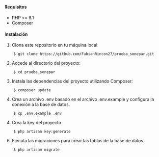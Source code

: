 #### Requisitos

- PHP >= 8.1
- Composer

#### Instalación

1. Clona este repositorio en tu máquina local:
```
    $ git clone https://github.com/FabianRincon27/prueba_sonepar.git
```

2. Accede al directorio del proyecto:
```
    $ cd prueba_sonepar
```

3. Instala las dependencias del proyecto utilizando Composer:
```
    $ composer update
```

4. Crea un archivo .env basado en el archivo .env.example y configura la conexión a la base de datos.
```
    $ cp .env.example .env
```

4. Crea la key del proyecto
```
    $ php artisan key:generate
```

6. Ejecuta las migraciones para crear las tablas de la base de datos

```
    $ php artisan migrate
```
